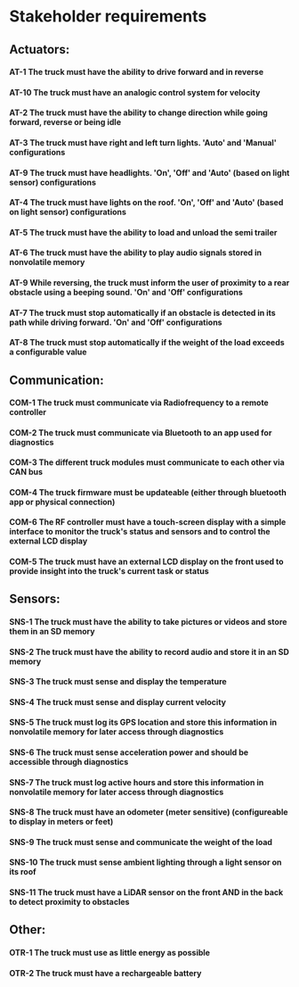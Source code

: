 # Stakeholder requirements

## Actuators:
#### AT-1 The truck must have the ability to drive forward and in reverse
#### AT-10 The truck must have an analogic control system for velocity
#### AT-2 The truck must have the ability to change direction while going forward, reverse or being idle
#### AT-3 The truck must have right and left turn lights. 'Auto' and 'Manual' configurations
#### AT-9 The truck must have headlights. 'On', 'Off' and 'Auto' (based on light sensor) configurations
#### AT-4 The truck must have lights on the roof. 'On', 'Off' and 'Auto' (based on light sensor) configurations
#### AT-5 The truck must have the ability to load and unload the semi trailer
#### AT-6 The truck must have the ability to play audio signals stored in nonvolatile memory
#### AT-9 While reversing, the truck must inform the user of proximity to a rear obstacle using a beeping sound. 'On' and 'Off' configurations
#### AT-7 The truck must stop automatically if an obstacle is detected in its path while driving forward. 'On' and 'Off' configurations
#### AT-8 The truck must stop automatically if the weight of the load exceeds a configurable value


## Communication:
#### COM-1 The truck must communicate via Radiofrequency to a remote controller
#### COM-2 The truck must communicate via Bluetooth to an app used for diagnostics
#### COM-3 The different truck modules must communicate to each other via CAN bus
#### COM-4 The truck firmware must be updateable (either through bluetooth app or physical connection)
#### COM-6 The RF controller must have a touch-screen display with a simple interface to monitor the truck's status and sensors and to control the external LCD display
#### COM-5 The truck must have an external LCD display on the front used to provide insight into the truck's current task or status


## Sensors:
#### SNS-1 The truck must have the ability to take pictures or videos and store them in an SD memory
#### SNS-2 The truck must have the ability to record audio and store it in an SD memory
#### SNS-3 The truck must sense and display the temperature
#### SNS-4 The truck must sense and display current velocity
#### SNS-5 The truck must log its GPS location and store this information in nonvolatile memory for later access through diagnostics
#### SNS-6 The truck must sense acceleration power and should be accessible through diagnostics
#### SNS-7 The truck must log active hours and store this information in nonvolatile memory for later access through diagnostics
#### SNS-8 The truck must have an odometer (meter sensitive) (configureable to display in meters or feet)
#### SNS-9 The truck must sense and communicate the weight of the load
#### SNS-10 The truck must sense ambient lighting through a light sensor on its roof
#### SNS-11 The truck must have a LiDAR sensor on the front AND in the back to detect proximity to obstacles


## Other:
#### OTR-1 The truck must use as little energy as possible
#### OTR-2 The truck must have a rechargeable battery